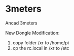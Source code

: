 # 3meters
Ancad 3meters

New Dongle Modification:
1. copy folder /xr to /home/pi
2. cp the rc.local in /xr to /etc
